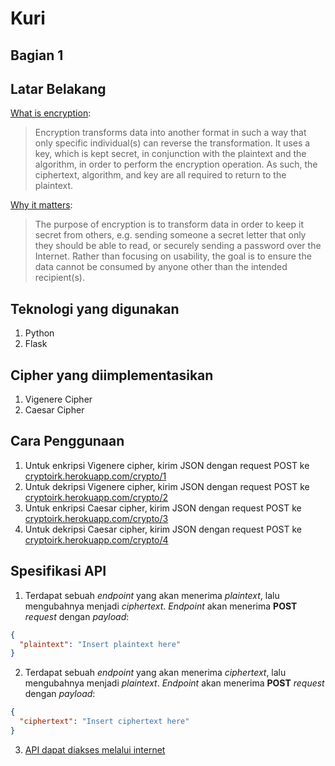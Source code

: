 # Kuri

## Bagian 1
## Latar Belakang
[What is encryption](https://danielmiessler.com/study/encoding-encryption-hashing-obfuscation/):
> Encryption transforms data into another format in such a way that only specific individual(s) can reverse the transformation. It uses a key, which is kept secret, in conjunction with the plaintext and the algorithm, in order to perform the encryption operation. As such, the ciphertext, algorithm, and key are all required to return to the plaintext.

[Why it matters](https://danielmiessler.com/study/encoding-encryption-hashing-obfuscation/):
> The purpose of encryption is to transform data in order to keep it secret from others, e.g. sending someone a secret letter that only they should be able to read, or securely sending a password over the Internet. Rather than focusing on usability, the goal is to ensure the data cannot be consumed by anyone other than the intended recipient(s).

## Teknologi yang digunakan
1. Python
2. Flask

## Cipher yang diimplementasikan
1. Vigenere Cipher
2. Caesar Cipher

## Cara Penggunaan
1. Untuk enkripsi Vigenere cipher, kirim JSON dengan request POST ke [cryptoirk.herokuapp.com/crypto/1](cryptoirk.herokuapp.com/crypto/1)
2. Untuk dekripsi Vigenere cipher, kirim JSON dengan request POST ke [cryptoirk.herokuapp.com/crypto/2](cryptoirk.herokuapp.com/crypto/2)
3. Untuk enkripsi Caesar cipher, kirim JSON dengan request POST ke [cryptoirk.herokuapp.com/crypto/3](cryptoirk.herokuapp.com/crypto/3)
4. Untuk dekripsi Caesar cipher, kirim JSON dengan request POST ke [cryptoirk.herokuapp.com/crypto/4](cryptoirk.herokuapp.com/crypto/4)

## Spesifikasi API
1. Terdapat sebuah _endpoint_ yang akan menerima _plaintext_, lalu mengubahnya menjadi _ciphertext_. _Endpoint_ akan menerima **POST** _request_ dengan _payload_:
```JSON
{
  "plaintext": "Insert plaintext here"
}
```

2. Terdapat sebuah _endpoint_ yang akan menerima _ciphertext_, lalu mengubahnya menjadi _plaintext_. _Endpoint_ akan menerima **POST** _request_ dengan _payload_:
```JSON
{
  "ciphertext": "Insert ciphertext here"
}
```

3. [API dapat diakses melalui internet](https://cryptoirk.herokuapp.com/crypto)
